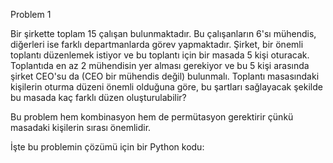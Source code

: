 Problem 1

 Bir şirkette toplam 15 çalışan bulunmaktadır. Bu çalışanların 6'sı mühendis, diğerleri ise farklı departmanlarda görev yapmaktadır. Şirket, bir önemli toplantı düzenlemek istiyor ve bu toplantı için bir masada 5 kişi oturacak. Toplantıda en az 2 mühendisin yer alması gerekiyor ve bu 5 kişi arasında şirket CEO'su da (CEO bir mühendis değil) bulunmalı. Toplantı masasındaki kişilerin oturma düzeni önemli olduğuna göre, bu şartları sağlayacak şekilde bu masada kaç farklı düzen oluşturulabilir?

Bu problem hem kombinasyon hem de permütasyon gerektirir çünkü masadaki kişilerin sırası önemlidir.

İşte bu problemin çözümü için bir Python kodu:
